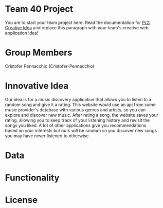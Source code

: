 # Team 40 Project

You are to start your team project here. Read the documentation for
[Pr2: Creative Idea](https://umass-cs-326.github.io/docs/project/Idea/) and replace this paragraph with your team's
creative web application idea!

# Group Members
Cristofer Pennacchio (Cristofer-Pennacchio)

# Innovative Idea
Our idea is for a music discovery application that allows you to listen to a random song and give it a rating. This website would use an api from some music provider's database with various genres and artists, so you can explore and discover new music. After rating a song, the website saves your rating, allowing you to keep track of your listening history and revisit the songs you liked. A lot of other applications give you recommendations based on your interests but ours will be random so you discover new songs you may have never listened to otherwise. 

# Data

# Functionality

# License